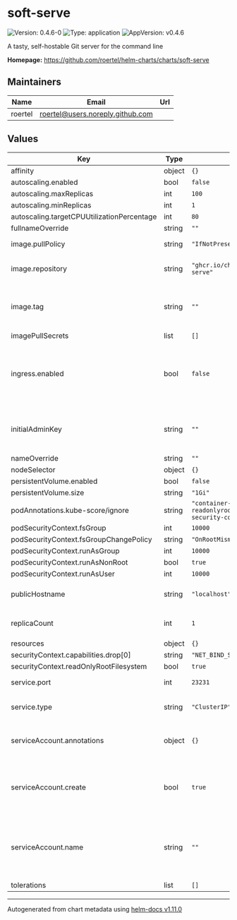 # soft-serve

![Version: 0.4.6-0](https://img.shields.io/badge/Version-0.4.6--0-informational?style=flat-square) ![Type: application](https://img.shields.io/badge/Type-application-informational?style=flat-square) ![AppVersion: v0.4.6](https://img.shields.io/badge/AppVersion-v0.4.6-informational?style=flat-square)

A tasty, self-hostable Git server for the command line

**Homepage:** <https://github.com/roertel/helm-charts/charts/soft-serve>

## Maintainers

| Name | Email | Url |
| ---- | ------ | --- |
| roertel | <roertel@users.noreply.github.com> |  |

## Values

| Key | Type | Default | Description |
|-----|------|---------|-------------|
| affinity | object | `{}` |  |
| autoscaling.enabled | bool | `false` |  |
| autoscaling.maxReplicas | int | `100` |  |
| autoscaling.minReplicas | int | `1` |  |
| autoscaling.targetCPUUtilizationPercentage | int | `80` |  |
| fullnameOverride | string | `""` |  |
| image.pullPolicy | string | `"IfNotPresent"` | default pull policy |
| image.repository | string | `"ghcr.io/charmbracelet/soft-serve"` | repository for container image |
| image.tag | string | `""` | Overrides the image tag whose default is the chart appVersion. |
| imagePullSecrets | list | `[]` |  |
| ingress.enabled | bool | `false` | enable ingress (probably not useful unless you have a fancy ssh-enabled configuration) |
| initialAdminKey | string | `""` | The public key that will initially have admin access to repos |
| nameOverride | string | `""` |  |
| nodeSelector | object | `{}` |  |
| persistentVolume.enabled | bool | `false` |  |
| persistentVolume.size | string | `"1Gi"` |  |
| podAnnotations.kube-score/ignore | string | `"container-security-context-readonlyrootfilesystem,container-security-context-user-group-id"` |  |
| podSecurityContext.fsGroup | int | `10000` |  |
| podSecurityContext.fsGroupChangePolicy | string | `"OnRootMismatch"` |  |
| podSecurityContext.runAsGroup | int | `10000` |  |
| podSecurityContext.runAsNonRoot | bool | `true` |  |
| podSecurityContext.runAsUser | int | `10000` |  |
| publicHostname | string | `"localhost"` | Address to use in public clone URLs |
| replicaCount | int | `1` | number of replicas to create |
| resources | object | `{}` |  |
| securityContext.capabilities.drop[0] | string | `"NET_BIND_SERVICE"` |  |
| securityContext.readOnlyRootFilesystem | bool | `true` |  |
| service.port | int | `23231` | port to listen on |
| service.type | string | `"ClusterIP"` | service type (LoadBalancer, ClusterIP, etc) |
| serviceAccount.annotations | object | `{}` | Annotations to add to the service account |
| serviceAccount.create | bool | `true` | Specifies whether a service account should be created |
| serviceAccount.name | string | `""` | If not set and create is true, a name is generated using the fullname template |
| tolerations | list | `[]` |  |

----------------------------------------------
Autogenerated from chart metadata using [helm-docs v1.11.0](https://github.com/norwoodj/helm-docs/releases/v1.11.0)
